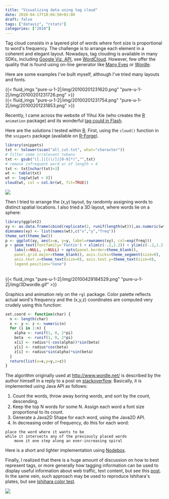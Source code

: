 ```yaml
---
title: "Visualizing data using tag cloud"
date: 2010-04-17T18:04:50+01:00
draft: false
tags: ["dataviz", "rstats"]
categories: ["2010"]
---
```


Tag cloud consists in a layered plot of words where font size is proportional to word's frequency. The challenge is to arrange each element in a coherent and elegant layout. Nowadays, tag clouding is available in many SDKs, including [Google Viz. API][Google Viz. API], see [WordCloud][WordCloud]. However, few offer the quality that is found using on-line generator like [Many Eyes][Many Eyes] or [Wordle][Wordle].

Here are some examples I've built myself, although I've tried many layouts and fonts.

{{< fluid_imgs
  "pure-u-1-2|/img/20100201231620.png"
  "pure-u-1-2|/img/20100201231726.png" >}}
<br>
{{< fluid_imgs
  "pure-u-1-2|/img/20100201231754.png"
  "pure-u-1-2|/img/20100201231853.png" >}}

Recently, I came across the website of Yihui Xie (who creates the [R][R] `animation` package) and its wonderful [tag could in Flash](http://yihui.name/en/2009/06/creating-tag-cloud-using-r-and-flash-javascript-swfobject/).

Here are the solutions I tested within [R][R]. First, using the `cloud()` function in the `snippets` package (available on [R-Forge][R-Forge]).

```r
library(snippets)
txt <- tolower(scan("all_cut.txt", what="character"))
# filter some irrelevant tokens
txt <- gsub("([.]|[()/]|[0-9]*)","",txt)
# remove infrequent word or of length < 4
txt <- txt[nchar(txt)>3]
wt <- table(txt)
wt <- log(wt[wt > 8])
cloud(wt, col = col.br(wt, fit=TRUE))
```

![](/img/20100417113155.png)

Then I tried to arrange the (x,y) layout, by randomly assigning words to distinct spatial locations. I also tried a 3D layout, where words lie on a sphere:

```r
library(ggplot2)
xy <- as.data.frame(cbind(replicate(2, runif(length(wt))),as.numeric(wt)))
dimnames(xy) <- list(names(wt),c("x","y","freq"))
theme_set(theme_bw())
p <- ggplot(xy, aes(x=x, y=y, label=rownames(xy), col=exp(freq)))
p + geom_text(fontfamily='Fontin') + xlim(c(-.2,1.2)) + ylim(c(-.2,1.2)) +
    labs(x=NULL, y=NULL) + opts(panel.border=theme_blank(), 
    panel.grid.major=theme_blank(), axis.ticks=theme_segment(size=0), 
    axis.text.x=theme_text(size=0), axis.text.y=theme_text(size=0), 
    legend.position="none")
```

<br>
{{< fluid_imgs
  "pure-u-1-2|/img/20100429184529.png"
  "pure-u-1-2|/img/3Dwordle.gif" >}}

Graphics and animation rely on the `rgl` package. Color palette reflects actual word's frequency and the (x,y,z) coordinates are computed very crudely using this function:

```r
set.coord <- function(char) {
  n <- length(char)
  x <- y <- z <- numeric(n)
  for (i in 1:n) {
    alpha <- runif(1, 0, 2*pi)
    beta  <- runif(1, 0, 2*pi)
    x[i] <- radius*(-cos(alpha))*sin(beta)
    y[i] <- radius*cos(beta)
    z[i] <- radius*sin(alpha)*sin(beta)
  }
  return(list(x=x,y=y,z=z))
}
```

The algorithm originally used at <http://www.wordle.net/> is described by the author himself in a reply to a post on [stackoverflow][stackoverflow]. Basically, it is implemented using Java API as follows:

1. Count the words, throw away boring words, and sort by the count, descending. 
2. Keep the top N words for some N. Assign each word a font size proportional to its count. 
3. Generate a Java2D Shape for each word, using the Java2D API.
4. In decreasing order of frequency, do this for each word:
	
```
place the word where it wants to be
while it intersects any of the previously placed words
    move it one step along an ever-increasing spiral
```

Here is a short and lighter implementation using [Nodebox][Nodebox].

Finally, I realized that there is a huge amount of discussion on how to best represent tags, or more generally how tagging information can be used to display useful information about web traffic, text content, but see this [post][post]. In the same vein, such approach may be used to reproduce Ishihara's plates, but see [Ishihara color test][Ishihara color test].

![](/img/20090327171538.png)



[Wordle]: http://www.wordle.net/ "Wordle"
[R]: http://cran.r-project.org "R"
[R-Forge]: http://r-forge.r-project.org/ "R-Forge"
[post]: http://www.smashingmagazine.com/2007/08/02/data-visualization-modern-approaches/ "Data Visualization: Modern Approaches"
[Google Viz. API]: http://code.google.com/intl/fr-FR/apis/visualization/documentation/gallery.html
[WordCloud]: http://visapi-gadgets.googlecode.com/svn/trunk/wordcloud/doc.html
[stackoverflow]: http://stackoverflow.com/questions/342687/algorithm-to-implement-something-like-wordle
[Nodebox]: http://nodebox.net/
[Ishihara color test]: http://en.wikipedia.org/wiki/Ishihara_color_test "Ishihara color test"
[Many Eyes]: http://manyeyes.alphaworks.ibm.com/manyeyes/